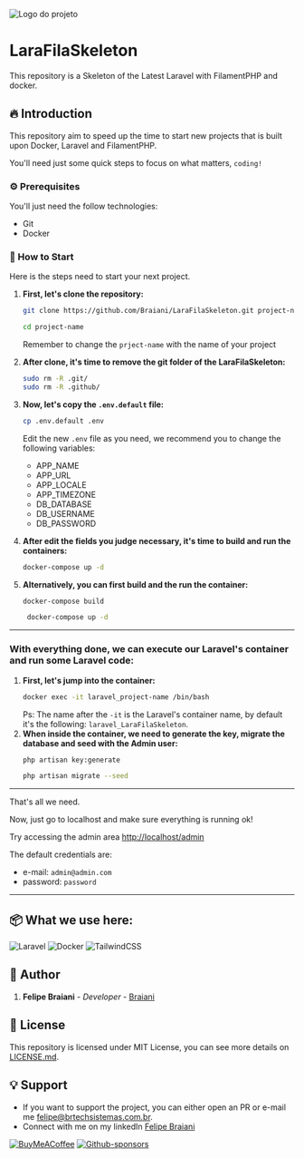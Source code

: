
![Logo do projeto](https://i.imgur.com/pUTXM4h.png)

# LaraFilaSkeleton

This repository is a Skeleton of the Latest Laravel with FilamentPHP and docker.

## 🔥 Introduction

This repository aim to speed up the time to start new projects that is built upon Docker, Laravel and FilamentPHP.

You'll need just some quick steps to focus on what matters, `coding!` 

### ⚙️ Prerequisites

You'll just need the follow technologies:

- Git
- Docker


### 🔨 How to Start

Here is the steps need to start your next project.

1. **First, let's clone the repository:**
    ```bash
    git clone https://github.com/Braiani/LaraFilaSkeleton.git project-name
    ```
    ```bash
    cd project-name
    ```
    Remember to change the `prject-name` with the name of your project
2. **After clone, it's time to remove the git folder of the LaraFilaSkeleton:**

    ```bash
    sudo rm -R .git/
    sudo rm -R .github/
    ```
3. **Now, let's copy the `.env.default` file:**

    ```bash
    cp .env.default .env
    ```
    Edit the new `.env` file as you need, we recommend you to change the following variables:
    * APP_NAME
    * APP_URL
    * APP_LOCALE
    * APP_TIMEZONE
    * DB_DATABASE
    * DB_USERNAME
    * DB_PASSWORD

4. **After edit the fields you judge necessary, it's time to build and run the containers:**
    ```bash
    docker-compose up -d
    ```
5. **Alternatively, you can first build and the run the container:** 
    ```bash
    docker-compose build
    ```
   ```bash
    docker-compose up -d
    ```
****

### With everything done, we can execute our Laravel's container and run some Laravel code:

1. **First, let's jump into the container:**
    ```bash
    docker exec -it laravel_project-name /bin/bash
    ```
    Ps: The name after the `-it` is the Laravel's container name, by default it's the following: `laravel_LaraFilaSkeleton`.
2. **When inside the container, we need to generate the key, migrate the database and seed with the Admin user:**
    ```bash
    php artisan key:generate
    ``` 
    ```bash
    php artisan migrate --seed
    ``` 
****

That's all we need.

Now, just go to localhost and make sure everything is running ok!

Try accessing the admin area [http://localhost/admin](http://localhost/admin)

The default credentials are:

- e-mail: `admin@admin.com`
- password: `password`

****

## 📦 What we use here:

![Laravel](https://img.shields.io/badge/laravel-%23FF2D20.svg?style=for-the-badge&logo=laravel&logoColor=white)
![Docker](https://img.shields.io/badge/docker-%230db7ed.svg?style=for-the-badge&logo=docker&logoColor=white)
![TailwindCSS](https://img.shields.io/badge/tailwindcss-%2338B2AC.svg?style=for-the-badge&logo=tailwind-css&logoColor=white)

## 👷 Author

1. **Felipe Braiani** - *Developer* - [Braiani](https://github.com/Braiani)

## 📄 License

This repository is licensed under MIT License, you can see more details on [LICENSE.md](https://github.com/link_da_licenca).


## 💡 Support

* If you want to support the project, you can either open an PR or e-mail me [felipe@brtechsistemas.com.br](mailto:felipe@brtechsistemas.com.br).
* Connect with me on my linkedIn [Felipe Braiani](https://www.linkedin.com/in/felipe-gustavo-braiani-santos/)

[![BuyMeACoffee](https://img.shields.io/badge/Buy%20Me%20a%20Coffee-ffdd00?style=for-the-badge&logo=buy-me-a-coffee&logoColor=black)](https://www.buymeacoffee.com/felipebraiani)
[![Github-sponsors](https://img.shields.io/badge/sponsor-30363D?style=for-the-badge&logo=GitHub-Sponsors&logoColor=#EA4AAA)](https://github.com/sponsors/Braiani)
